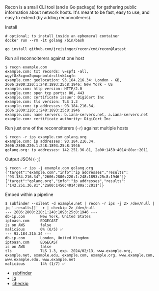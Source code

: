 Recon is a small CLI tool (and a Go package) for gathering public information about network hosts. It's meant to be fast, easy to use, and easy to extend (by adding reconnoiterers).

Install

```
# optional; to install inside an ephemeral container
docker run --rm -it golang /bin/bash

go install github.com/jreisinger/recon/cmd/recon@latest
```

Run all reconnoiterers against one host

```
$ recon example.com
example.com: txt records: v=spf1 -all, wgyf8z8cgvm2qmxpnbnldrcltvk4xqfn
example.com: geolocation: 93.184.216.34: London - GB, 2606:2800:220:1:248:1893:25c8:1946: New York - US
example.com: http version: HTTP/2.0
example.com: open tcp ports: 80, 443
example.com: certificate issuer: DigiCert Inc
example.com: tls version: TLS 1.3
example.com: ip addresses: 93.184.216.34, 2606:2800:220:1:248:1893:25c8:1946
example.com: name servers: b.iana-servers.net, a.iana-servers.net
example.com: certificate authority: DigiCert Inc
```

Run just one of the reconnoiterers (`-r`) against multiple hosts

```
$ recon -r ips example.com golang.org
example.com: ip addresses: 93.184.216.34, 2606:2800:220:1:248:1893:25c8:1946
golang.org: ip addresses: 142.251.36.81, 2a00:1450:4014:80a::2011
```

Output JSON (`-j`)

```
$ recon -r ips -j example.com golang.org
{"target":"example.com","info":"ip addresses","results":["93.184.216.34","2606:2800:220:1:248:1893:25c8:1946"]}
{"target":"golang.org","info":"ip addresses","results":["142.251.36.81","2a00:1450:4014:80a::2011"]}
```

Embed within a pipeline

```
$ subfinder --silent -d example.net | recon -r ips -j 2> /dev/null | jq '.results[]' -r | checkip 2> /dev/null                                            
--- 2606:2800:220:1:248:1893:25c8:1946 ---
db-ip.com       New York, United States
iptoasn.com     EDGECAST
is on AWS       false
malicious       0% (0/5) ✅
--- 93.184.216.34 ---
db-ip.com       London, United Kingdom
iptoasn.com     EDGECAST
is on AWS       false
tls             TLS 1.3, exp. 2024/02/13, www.example.org, example.net, example.edu, example.com, example.org, www.example.com, www.example.edu, www.example.net
malicious       14% (1/7) ✅
```

- [subfinder](https://github.com/projectdiscovery/subfinder)
- [jq](https://jqlang.github.io/jq/)
- [checkip](https://github.com/jreisinger/checkip)
